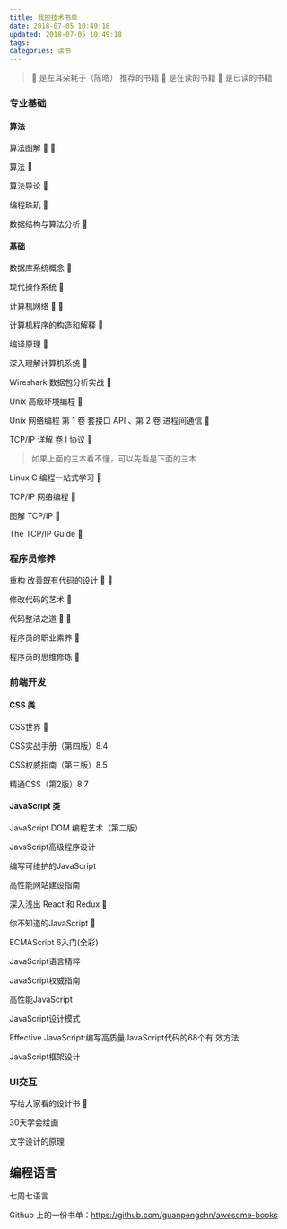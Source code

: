 ```yaml
---
title: 我的技术书单
date: 2018-07-05 10:49:18
updated: 2018-07-05 10:49:18
tags:
categories: 读书
---
```


> 🙉 是左耳朵耗子（陈皓） 推荐的书籍
> 📖 是在读的书籍
> 📕 是已读的书籍

### 专业基础
#### 算法

算法图解 🙉 📖

算法 🙉

算法导论 🙉

编程珠玑 🙉

数据结构与算法分析 🙉

#### 基础

数据库系统概念 🙉

现代操作系统 🙉

计算机网络 🙉 📖

计算机程序的构造和解释 🙉

编译原理 🙉

深入理解计算机系统 🙉

Wireshark 数据包分析实战 🙉

Unix 高级环境编程 🙉

Unix 网络编程 第 1 卷 套接口 API 、第 2 卷 进程间通信 🙉

TCP/IP 详解 卷 I 协议 🙉

> 如果上面的三本看不懂，可以先看是下面的三本

Linux C 编程一站式学习 🙉

TCP/IP 网络编程 🙉

图解 TCP/IP 🙉

The TCP/IP Guide 🙉

### 程序员修养

重构 改善既有代码的设计 🙉 📕

修改代码的艺术 🙉

代码整洁之道 🙉 📕

程序员的职业素养 🙉

程序员的思维修炼 📕

### 前端开发
#### CSS 类

CSS世界 📖

CSS实战手册（第四版）8.4

CSS权威指南（第三版）8.5

精通CSS（第2版）8.7

#### JavaScript 类

JavaScript DOM 编程艺术（第二版）

JavsScript高级程序设计

编写可维护的JavaScript

高性能网站建设指南

深入浅出 React 和 Redux 📖

你不知道的JavaScript 📖

ECMAScript 6入门(全彩)

JavaScript语言精粹

JavaScript权威指南

高性能JavaScript

JavaScript设计模式

Effective JavaScript:编写高质量JavaScript代码的68个有
效方法

JavaScript框架设计

### UI交互

写给大家看的设计书 📖

30天学会绘画

文字设计的原理

## 编程语言

七周七语言

Github 上的一份书单：https://github.com/guanpengchn/awesome-books


